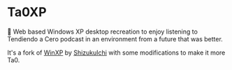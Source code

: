 # Ta0XP

🏁 Web based Windows XP desktop recreation to enjoy listening to Tendiendo a Cero podcast in an environment from a future that was better.

It's a fork of [WinXP](https://github.com/ShizukuIchi/winXP) by [ShizukuIchi](https://github.com/ShizukuIchi) with some modifications to make it more Ta0.
